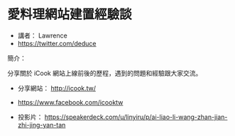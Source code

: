 # 愛料理網站建置經驗談

* 講者： Lawrence
* https://twitter.com/deduce

簡介：

分享關於 iCook 網站上線前後的歷程，遇到的問題和經驗跟大家交流。

* 分享網站： http://icook.tw/
* https://www.facebook.com/icooktw

* 投影片： https://speakerdeck.com/u/linyiru/p/ai-liao-li-wang-zhan-jian-zhi-jing-yan-tan